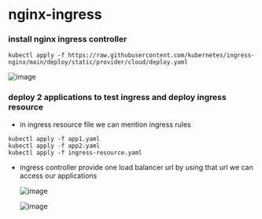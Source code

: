 # nginx-ingress
### install nginx ingress controller 
```
kubectl apply -f https://raw.githubusercontent.com/kubernetes/ingress-nginx/main/deploy/static/provider/cloud/deploy.yaml
```

![image](https://github.com/user-attachments/assets/63bd23cb-3012-482f-a9cf-dad83dd5f4ce)

### deploy 2 applications to test ingress and deploy ingress resource
- in ingress resource file we can mention ingress rules

```
kubectl apply -f app1.yaml
kubectl apply -f app2.yaml
kubectl apply -f ingress-resource.yaml
```
- ingress controller provide one load balancer url by using that url we can access our applications

  ![image](https://github.com/user-attachments/assets/e8b2ae81-3064-4418-bddd-d7c2c5612e42)

  ![image](https://github.com/user-attachments/assets/ff9ae001-b9f2-4ba3-bce4-8abcb1d26d40)

    
